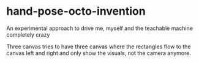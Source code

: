 # hand-pose-octo-invention
An experimental approach to drive me, myself and the teachable machine completely crazy 

Three canvas tries to have three canvas where the rectangles flow to the canvas left and right and only show the visuals, not the camera anymore.
